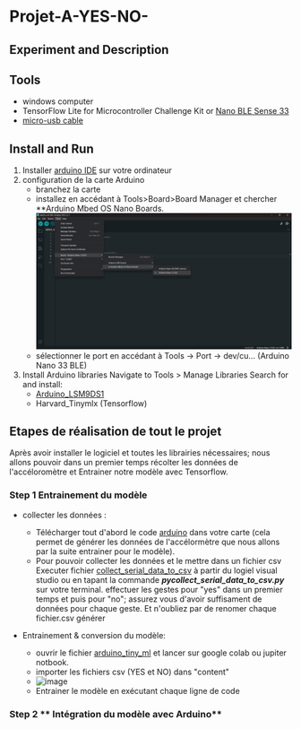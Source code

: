 # Projet-A-YES-NO-
## Experiment and Description
## Tools
- windows computer
- TensorFlow Lite for Microcontroller Challenge Kit or [ Nano BLE Sense 33](https://www.gotronic.fr/art-arduino-nano-33-ble-sense-abx00031-30757.htm)
- [micro-usb cable](https://www.google.com/search?rlz=1C5CHFA_enUS858US858&sxsrf=ALeKk01CbJTvQbYgX6arJbsjcRVmv-3-RQ:1584929968297&q=Micro+USB+cable&spell=1&sa=X&ved=2ahUKEwjl8IOexK_oAhXDqZ4KHZ0mCmcQBSgAegQIDhAn&biw=1680&bih=832)
## Install and Run
1. Installer [arduino IDE](https://www.arduino.cc/en/software#future-version-of-the-arduino-ide) sur votre ordinateur
2. configuration de la carte Arduino
     - branchez la carte
     - installez en accédant à Tools>Board>Board Manager et chercher **Arduino Mbed OS Nano Boards.
      ![image](https://github.com/julesjuniiior/Projet-A-YES-NO-/blob/main/images_Readme/config-carte.png)
     - sélectionner le port en accédant à Tools -> Port -> dev/cu... (Arduino Nano 33 BLE)
3. Install Arduino libraries
Navigate to Tools > Manage Libraries
Search for and install:
     - [Arduino_LSM9DS1](https://www.arduino.cc/reference/en/libraries/arduino_lsm9ds1/?_gl=1*aep7sb*_ga*MTQ4Nzc5Nzg0My4xNjkzOTE0NjA3*_ga_NEXN8H46L5*MTY5NzcxODM1Ny45LjEuMTY5NzcyMDA0MS4wLjAuMA)
     - Harvard_Tinymlx (Tensorflow)
## Etapes de réalisation de tout le projet
 Après avoir installer le logiciel et toutes les librairies nécessaires; nous allons pouvoir dans un premier temps récolter les données de l'accéloromètre et Entrainer notre modèle avec Tensorflow.
### Step 1 **Entrainement du modèle**
   * collecter les données :
        *  Télécharger tout d'abord le code [arduino](https://github.com/julesjuniiior/Projet-A-YES-NO-/blob/main/generate_data_to_train/generate_data_to_train.ino) dans votre carte (cela permet de générer les données de l'accélormètre que nous allons par la suite entrainer pour le modèle).
        * Pour pouvoir collecter les données et le mettre dans un fichier csv Executer fichier [collect_serial_data_to_csv](https://github.com/julesjuniiior/Projet-A-YES-NO-/blob/main/collect_serial_data_to_csv.py) à partir du logiel visual studio ou en tapant la commande _**pycollect_serial_data_to_csv.py**_ sur votre terminal. effectuer les gestes pour "yes" dans un premier temps et puis pour "no"; assurez vous d'avoir suffisament de données pour chaque geste. Et n'oubliez par de renomer chaque fichier.csv générer
    
   * Entrainement & conversion du modèle:
        * ouvrir le fichier [arduino_tiny_ml](https://github.com/julesjuniiior/Projet-A-YES-NO-/blob/main/collect_serial_data_to_csv.py) et lancer sur google colab ou jupiter notbook.
        * importer les fichiers csv (YES et NO) dans "content"
        * ![image]()
        * Entrainer le modèle en exécutant chaque ligne de code

### Step 2 ** Intégration du modèle avec Arduino**
     
   
   

